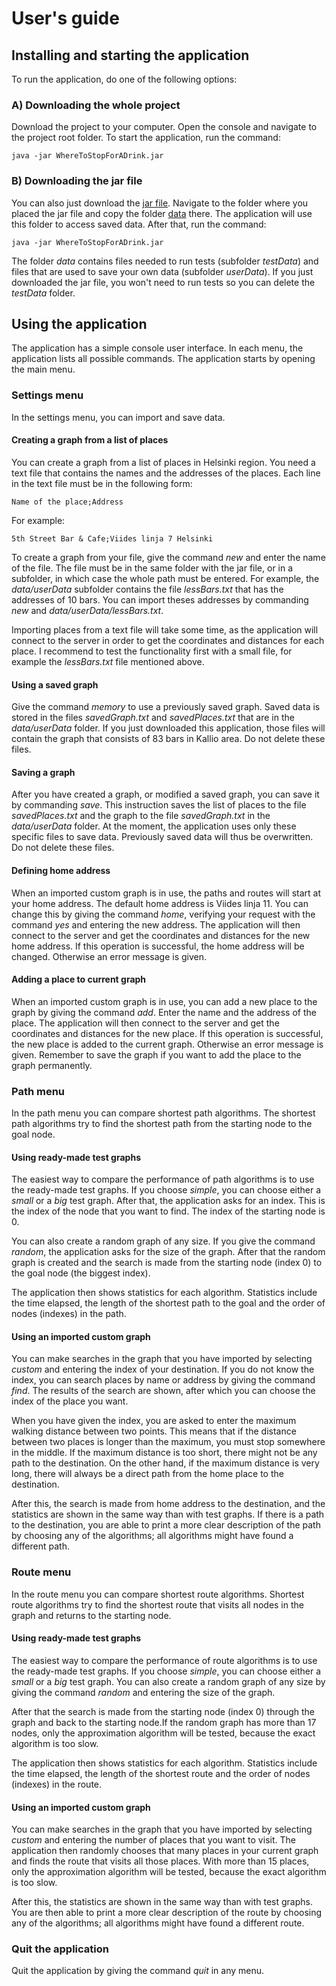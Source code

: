 # User's guide

## Installing and starting the application

To run the application, do one of the following options:

### A) Downloading the whole project

Download the project to your computer. Open the console and navigate to the project root folder. 
To start the application, run the command:

```
java -jar WhereToStopForADrink.jar
```

### B) Downloading the jar file

You can also just download the [jar file](TODO:link). Navigate to the folder where you placed the jar file and copy the folder [data](https://github.com/mshroom/WhereToStopForADrink/tree/master/data) there. The application will use this folder to access saved data. After that, run the command:

```
java -jar WhereToStopForADrink.jar
```

The folder *data* contains files needed to run tests (subfolder *testData*) and files that are used to save your own data (subfolder *userData*). If you just downloaded the jar file, you won't need to run tests so you can delete the *testData* folder.

## Using the application

The application has a simple console user interface. In each menu, the application lists all possible commands. The application starts by opening the main menu. 

### Settings menu

In the settings menu, you can import and save data.

#### Creating a graph from a list of places

You can create a graph from a list of places in Helsinki region. You need a text file that contains the names and the addresses of the places. Each line in the text file must be in the following form: 

```
Name of the place;Address
```

For example:

```
5th Street Bar & Cafe;Viides linja 7 Helsinki
```

To create a graph from your file, give the command *new* and enter the name of the file. The file must be in the same folder with the jar file, or in a subfolder, in which case the whole path must be entered. For example, the *data/userData* subfolder contains the file *lessBars.txt* that has the addresses of 10 bars. You can import theses addresses by commanding *new* and *data/userData/lessBars.txt*.

Importing places from a text file will take some time, as the application will connect to the server in order to get the coordinates and distances for each place. I recommend to test the functionality first with a small file, for example the *lessBars.txt* file mentioned above.

#### Using a saved graph

Give the command *memory* to use a previously saved graph. Saved data is stored in the files *savedGraph.txt* and *savedPlaces.txt* that are in the *data/userData* folder. If you just downloaded this application, those files will contain the graph that consists of 83 bars in Kallio area. Do not delete these files.

#### Saving a graph

After you have created a graph, or modified a saved graph, you can save it by commanding *save*. This instruction saves the list of places to the file *savedPlaces.txt* and the graph to the file *savedGraph.txt* in the *data/userData* folder. At the moment, the application uses only these specific files to save data. Previously saved data will thus be overwritten. Do not delete these files.

#### Defining home address

When an imported custom graph is in use, the paths and routes will start at your home address. The default home address is Viides linja 11. You can change this by giving the command *home*, verifying your request with the command *yes* and entering the new address. The application will then connect to the server and get the coordinates and distances for the new home address. If this operation is successful, the home address will be changed. Otherwise an error message is given.

#### Adding a place to current graph

When an imported custom graph is in use, you can add a new place to the graph by giving the command *add*. Enter the name and the address of the place. The application will then connect to the server and get the coordinates and distances for the new place. If this operation is successful, the new place is added to the current graph. Otherwise an error message is given. Remember to save the graph if you want to add the place to the graph permanently.

### Path menu

In the path menu you can compare shortest path algorithms. The shortest path algorithms try to find the shortest path from the starting node to the goal node.

#### Using ready-made test graphs

The easiest way to compare the performance of path algorithms is to use the ready-made test graphs. If you choose *simple*, you can choose either a *small* or a *big* test graph. After that, the application asks for an index. This is the index of the node that you want to find. The index of the starting node is 0.

You can also create a random graph of any size. If you give the command *random*, the application asks for the size of the graph. After that the random graph is created and the search is made from the starting node (index 0) to the goal node (the biggest index). 

The application then shows statistics for each algorithm. Statistics include the time elapsed, the length of the shortest path to the goal and the order of nodes (indexes) in the path.

#### Using an imported custom graph

You can make searches in the graph that you have imported by selecting *custom* and entering the index of your destination. If you do not know the index, you can search places by name or address by giving the command *find*. The results of the search are shown, after which you can choose the index of the place you want.

When you have given the index, you are asked to enter the maximum walking distance between two points. This means that if the distance between two places is longer than the maximum, you must stop somewhere in the middle. If the maximum distance is too short, there might not be any path to the destination. On the other hand, if the maximum distance is very long, there will always be a direct path from the home place to the destination.

After this, the search is made from home address to the destination, and the statistics are shown in the same way than with test graphs. If there is a path to the destination, you are able to print a more clear description of the path by choosing any of the algorithms; all algorithms might have found a different path.

### Route menu

In the route menu you can compare shortest route algorithms. Shortest route algorithms try to find the shortest route that visits all nodes in the graph and returns to the starting node.

#### Using ready-made test graphs

The easiest way to compare the performance of route algorithms is to use the ready-made test graphs. If you choose *simple*, you can choose either a *small* or a *big* test graph. You can also create a random graph of any size by giving the command *random* and entering the size of the graph. 

After that the search is made from the starting node (index 0) through the graph and back to the starting node.If the random graph has more than 17 nodes, only the approximation algorithm will be tested, because the exact algorithm is too slow.

The application then shows statistics for each algorithm. Statistics include the time elapsed, the length of the shortest route and the order of nodes (indexes) in the route.

#### Using an imported custom graph

You can make searches in the graph that you have imported by selecting *custom* and entering the number of places that you want to visit. The application then randomly chooses that many places in your current graph and finds the route that visits all those places. With more than 15 places, only the approximation algorithm will be tested, because the exact algorithm is too slow.

After this, the statistics are shown in the same way than with test graphs. You are then able to print a more clear description of the route by choosing any of the algorithms; all algorithms might have found a different route.

### Quit the application

Quit the application by giving the command *quit* in any menu.
